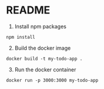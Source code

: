# README

1. Install npm packages

```
npm install
```

2. Build the docker image

```
docker build -t my-todo-app .
```

3. Run the docker container

```
docker run -p 3000:3000 my-todo-app
```
